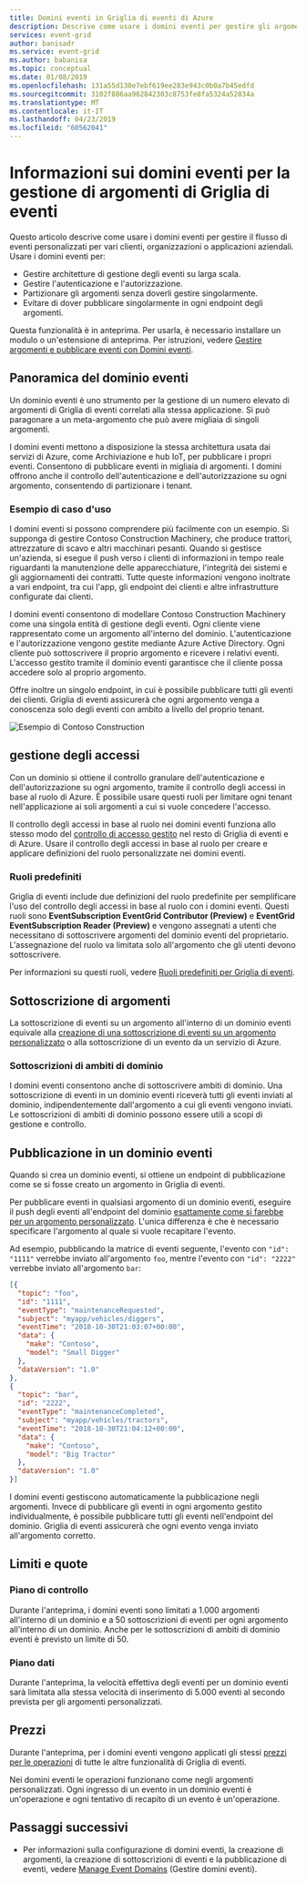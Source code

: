 ```yaml
---
title: Domini eventi in Griglia di eventi di Azure
description: Descrive come usare i domini eventi per gestire gli argomenti in Griglia di eventi di Azure.
services: event-grid
author: banisadr
ms.service: event-grid
ms.author: babanisa
ms.topic: conceptual
ms.date: 01/08/2019
ms.openlocfilehash: 131a55d130e7ebf619ee283e943c0b0a7b45edfd
ms.sourcegitcommit: 3102f886aa962842303c8753fe8fa5324a52834a
ms.translationtype: MT
ms.contentlocale: it-IT
ms.lasthandoff: 04/23/2019
ms.locfileid: "60562041"
---
```

# <a name="understand-event-domains-for-managing-event-grid-topics"></a>Informazioni sui domini eventi per la gestione di argomenti di Griglia di eventi

Questo articolo descrive come usare i domini eventi per gestire il flusso di eventi personalizzati per vari clienti, organizzazioni o applicazioni aziendali. Usare i domini eventi per:

* Gestire architetture di gestione degli eventi su larga scala.
* Gestire l'autenticazione e l'autorizzazione.
* Partizionare gli argomenti senza doverli gestire singolarmente.
* Evitare di dover pubblicare singolarmente in ogni endpoint degli argomenti.

Questa funzionalità è in anteprima. Per usarla, è necessario installare un modulo o un'estensione di anteprima. Per istruzioni, vedere [Gestire argomenti e pubblicare eventi con Domini eventi](how-to-event-domains.md).

## <a name="event-domain-overview"></a>Panoramica del dominio eventi

Un dominio eventi è uno strumento per la gestione di un numero elevato di argomenti di Griglia di eventi correlati alla stessa applicazione. Si può paragonare a un meta-argomento che può avere migliaia di singoli argomenti.

I domini eventi mettono a disposizione la stessa architettura usata dai servizi di Azure, come Archiviazione e hub IoT, per pubblicare i propri eventi. Consentono di pubblicare eventi in migliaia di argomenti. I domini offrono anche il controllo dell'autenticazione e dell'autorizzazione su ogni argomento, consentendo di partizionare i tenant.

### <a name="example-use-case"></a>Esempio di caso d'uso

I domini eventi si possono comprendere più facilmente con un esempio. Si supponga di gestire Contoso Construction Machinery, che produce trattori, attrezzature di scavo e altri macchinari pesanti. Quando si gestisce un'azienda, si esegue il push verso i clienti di informazioni in tempo reale riguardanti la manutenzione delle apparecchiature, l'integrità dei sistemi e gli aggiornamenti dei contratti. Tutte queste informazioni vengono inoltrate a vari endpoint, tra cui l'app, gli endpoint dei clienti e altre infrastrutture configurate dai clienti.

I domini eventi consentono di modellare Contoso Construction Machinery come una singola entità di gestione degli eventi. Ogni cliente viene rappresentato come un argomento all'interno del dominio. L'autenticazione e l'autorizzazione vengono gestite mediante Azure Active Directory. Ogni cliente può sottoscrivere il proprio argomento e ricevere i relativi eventi. L'accesso gestito tramite il dominio eventi garantisce che il cliente possa accedere solo al proprio argomento.

Offre inoltre un singolo endpoint, in cui è possibile pubblicare tutti gli eventi dei clienti. Griglia di eventi assicurerà che ogni argomento venga a conoscenza solo degli eventi con ambito a livello del proprio tenant.

![Esempio di Contoso Construction](./media/event-domains/contoso-construction-example.png)

## <a name="access-management"></a>gestione degli accessi

Con un dominio si ottiene il controllo granulare dell'autenticazione e dell'autorizzazione su ogni argomento, tramite il controllo degli accessi in base al ruolo di Azure. È possibile usare questi ruoli per limitare ogni tenant nell'applicazione ai soli argomenti a cui si vuole concedere l'accesso.

Il controllo degli accessi in base al ruolo nei domini eventi funziona allo stesso modo del [controllo di accesso gestito](security-authentication.md#management-access-control) nel resto di Griglia di eventi e di Azure. Usare il controllo degli accessi in base al ruolo per creare e applicare definizioni del ruolo personalizzate nei domini eventi.

### <a name="built-in-roles"></a>Ruoli predefiniti

Griglia di eventi include due definizioni del ruolo predefinite per semplificare l'uso del controllo degli accessi in base al ruolo con i domini eventi. Questi ruoli sono **EventSubscription EventGrid Contributor (Preview)** e **EventGrid EventSubscription Reader (Preview)** e vengono assegnati a utenti che necessitano di sottoscrivere argomenti del dominio eventi del proprietario. L'assegnazione del ruolo va limitata solo all'argomento che gli utenti devono sottoscrivere.

Per informazioni su questi ruoli, vedere [Ruoli predefiniti per Griglia di eventi](security-authentication.md#built-in-roles).

## <a name="subscribing-to-topics"></a>Sottoscrizione di argomenti

La sottoscrizione di eventi su un argomento all'interno di un dominio eventi equivale alla [creazione di una sottoscrizione di eventi su un argomento personalizzato](./custom-event-quickstart.md) o alla sottoscrizione di un evento da un servizio di Azure.

### <a name="domain-scope-subscriptions"></a>Sottoscrizioni di ambiti di dominio

I domini eventi consentono anche di sottoscrivere ambiti di dominio. Una sottoscrizione di eventi in un dominio eventi riceverà tutti gli eventi inviati al dominio, indipendentemente dall'argomento a cui gli eventi vengono inviati. Le sottoscrizioni di ambiti di dominio possono essere utili a scopi di gestione e controllo.

## <a name="publishing-to-an-event-domain"></a>Pubblicazione in un dominio eventi

Quando si crea un dominio eventi, si ottiene un endpoint di pubblicazione come se si fosse creato un argomento in Griglia di eventi. 

Per pubblicare eventi in qualsiasi argomento di un dominio eventi, eseguire il push degli eventi all'endpoint del dominio [esattamente come si farebbe per un argomento personalizzato](./post-to-custom-topic.md). L'unica differenza è che è necessario specificare l'argomento al quale si vuole recapitare l'evento.

Ad esempio, pubblicando la matrice di eventi seguente, l'evento con `"id": "1111"` verrebbe inviato all'argomento `foo`, mentre l'evento con `"id": "2222"` verrebbe inviato all'argomento `bar`:

```json
[{
  "topic": "foo",
  "id": "1111",
  "eventType": "maintenanceRequested",
  "subject": "myapp/vehicles/diggers",
  "eventTime": "2018-10-30T21:03:07+00:00",
  "data": {
    "make": "Contoso",
    "model": "Small Digger"
  },
  "dataVersion": "1.0"
},
{
  "topic": "bar",
  "id": "2222",
  "eventType": "maintenanceCompleted",
  "subject": "myapp/vehicles/tractors",
  "eventTime": "2018-10-30T21:04:12+00:00",
  "data": {
    "make": "Contoso",
    "model": "Big Tractor"
  },
  "dataVersion": "1.0"
}]
```

I domini eventi gestiscono automaticamente la pubblicazione negli argomenti. Invece di pubblicare gli eventi in ogni argomento gestito individualmente, è possibile pubblicare tutti gli eventi nell'endpoint del dominio. Griglia di eventi assicurerà che ogni evento venga inviato all'argomento corretto.

## <a name="limits-and-quotas"></a>Limiti e quote

### <a name="control-plane"></a>Piano di controllo

Durante l'anteprima, i domini eventi sono limitati a 1.000 argomenti all'interno di un dominio e a 50 sottoscrizioni di eventi per ogni argomento all'interno di un dominio. Anche per le sottoscrizioni di ambiti di dominio eventi è previsto un limite di 50.

### <a name="data-plane"></a>Piano dati

Durante l'anteprima, la velocità effettiva degli eventi per un dominio eventi sarà limitata alla stessa velocità di inserimento di 5.000 eventi al secondo prevista per gli argomenti personalizzati.

## <a name="pricing"></a>Prezzi

Durante l'anteprima, per i domini eventi vengono applicati gli stessi [prezzi per le operazioni](https://azure.microsoft.com/pricing/details/event-grid/) di tutte le altre funzionalità di Griglia di eventi.

Nei domini eventi le operazioni funzionano come negli argomenti personalizzati. Ogni ingresso di un evento in un dominio eventi è un'operazione e ogni tentativo di recapito di un evento è un'operazione.

## <a name="next-steps"></a>Passaggi successivi

* Per informazioni sulla configurazione di domini eventi, la creazione di argomenti, la creazione di sottoscrizioni di eventi e la pubblicazione di eventi, vedere [Manage Event Domains](./how-to-event-domains.md) (Gestire domini eventi).
